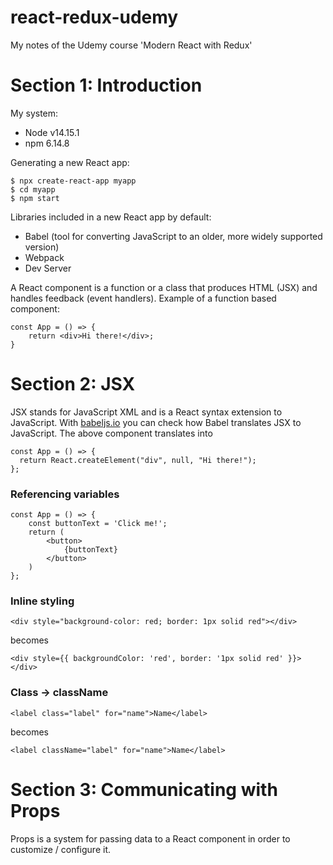 # react-redux-udemy
My notes of the Udemy course 'Modern React with Redux'

# Section 1: Introduction

My system:
* Node v14.15.1
* npm 6.14.8

Generating a new React app:

```
$ npx create-react-app myapp
$ cd myapp
$ npm start
```

Libraries included in a new React app by default:
* Babel (tool for converting JavaScript to an older, more widely supported version)
* Webpack
* Dev Server

A React component is a function or a class that produces HTML (JSX) and handles feedback (event handlers). Example of a function based component:

```
const App = () => {
    return <div>Hi there!</div>;
}
```

# Section 2: JSX

JSX stands for JavaScript XML and is a React syntax extension to JavaScript. 
With [babeljs.io](https://babeljs.io/repl) you can check how Babel translates JSX to JavaScript. The above component translates into
```
const App = () => {
  return React.createElement("div", null, "Hi there!");
};
```

### Referencing variables

```
const App = () => {
    const buttonText = 'Click me!';
    return (
        <button>
            {buttonText}
        </button>
    )
};
```

### Inline styling

```
<div style="background-color: red; border: 1px solid red"></div>
```
becomes
```
<div style={{ backgroundColor: 'red', border: '1px solid red' }}></div>
```

### Class -> className

```
<label class="label" for="name">Name</label>
```
becomes
```
<label className="label" for="name">Name</label>
```

# Section 3: Communicating with Props

Props is a system for passing data to a React component in order to customize / configure it.



